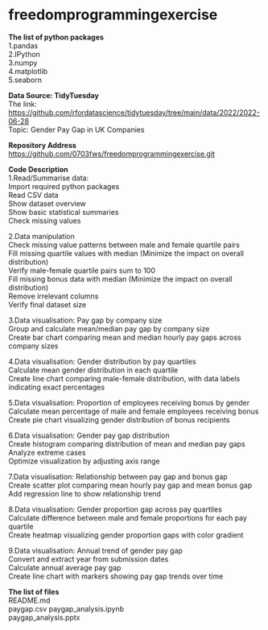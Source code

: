# freedomprogrammingexercise
**The list of python packages**   
1.pandas  
2.IPython  
3.numpy  
4.matplotlib  
5.seaborn  

**Data Source: TidyTuesday**  
The link: https://github.com/rfordatascience/tidytuesday/tree/main/data/2022/2022-06-28  
Topic: Gender Pay Gap in UK Companies  

**Repository Address**  
https://github.com/0703fws/freedomprogrammingexercise.git

**Code Description**  
1.Read/Summarise data:  
Import required python packages  
Read CSV data  
Show dataset overview  
Show basic statistical summaries  
Check missing values  

2.Data manipulation    
Check missing value patterns between male and female quartile pairs  
Fill missing quartile values with median (Minimize the impact on overall distribution)  
Verify male-female quartile pairs sum to 100  
Fill missing bonus data with median  (Minimize the impact on overall distribution)  
Remove irrelevant columns  
Verify final dataset size  

3.Data visualisation: Pay gap by company size  
Group and calculate mean/median pay gap by company size  
Create bar chart comparing mean and median hourly pay gaps across company sizes   

4.Data visualisation: Gender distribution by pay quartiles  
Calculate mean gender distribution in each quartile  
Create line chart comparing male-female distribution, with data labels indicating exact percentages  

5.Data visualisation: Proportion of employees receiving bonus by gender  
Calculate mean percentage of male and female employees receiving bonus  
Create pie chart visualizing gender distribution of bonus recipients  

6.Data visualisation: Gender pay gap distribution  
Create histogram comparing distribution of mean and median pay gaps  
Analyze extreme cases  
Optimize visualization by adjusting axis range  

7.Data visualisation: Relationship between pay gap and bonus gap  
Create scatter plot comparing mean hourly pay gap and mean bonus gap  
Add regression line to show relationship trend  

8.Data visualisation: Gender proportion gap across pay quartiles    
Calculate difference between male and female proportions for each pay quartile  
Create heatmap visualizing gender proportion gaps with color gradient  

9.Data visualisation: Annual trend of gender pay gap  
Convert and extract year from submission dates  
Calculate annual average pay gap  
Create line chart with markers showing pay gap trends over time  

**The list of files**  
README.md  
paygap.csv
paygap_analysis.ipynb  
paygap_analysis.pptx











